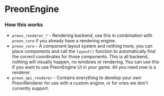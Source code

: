 # PreonEngine

### How this works

- `preon_renderer_*` - Rendering backend, use this in combination with `preon_core` if you already have a rendering engine.
- `preon_core` - A component layout system and nothing more, you can place components and call the `layout()` function to automatically find the correct coordinates for those components. This is all backend, nothing will visually happen, no windows or rendering. You can use this if you want to use PreonEngine UI in your game. All you need now is a renderer.
- `preon_api_renderer` - Contains everything to develop your own PreonRenderer for use with a custom engine, or for ones we don't currently support.